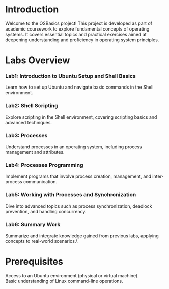 # Introduction
Welcome to the OSBasics project! This project is developed as part of academic coursework to explore fundamental concepts of operating systems. It covers essential topics and practical exercises aimed at deepening understanding and proficiency in operating system principles.
# Labs Overview
### Lab1: Introduction to Ubuntu Setup and Shell Basics

Learn how to set up Ubuntu and navigate basic commands in the Shell environment.
### Lab2: Shell Scripting

Explore scripting in the Shell environment, covering scripting basics and advanced techniques.
### Lab3: Processes

Understand processes in an operating system, including process management and attributes.
### Lab4: Processes Programming

Implement programs that involve process creation, management, and inter-process communication.
### Lab5: Working with Processes and Synchronization

Dive into advanced topics such as process synchronization, deadlock prevention, and handling concurrency.
### Lab6: Summary Work

Summarize and integrate knowledge gained from previous labs, applying concepts to real-world scenarios.\

# Prerequisites
Access to an Ubuntu environment (physical or virtual machine).\
Basic understanding of Linux command-line operations.
